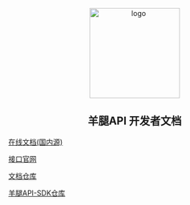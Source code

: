 <p align="center">
<a href="https://gigot-1315824716.cos.ap-chongqing.myqcloud.com/pictrue/logo.png" target="_blank" rel="noopener noreferrer"><img width="180" 
src="https://gigot-1315824716.cos.ap-chongqing.myqcloud.com/pictrue/logo.png" alt="logo"></a>
</p>


<h2 align="center">羊腿API 开发者文档</h2>

[在线文档(国内源)](https://doc.panyuwen.top/)

[接口官网](https://api.panyuwen.top/)

[文档仓库](https://github.com/PanYW-Git/gigotapi-doc)

[羊腿API-SDK仓库](https://github.com/PanYW-Git/gigotapi-sdk)
